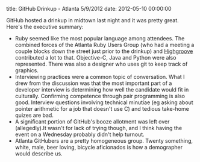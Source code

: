 title: GitHub Drinkup - Atlanta 5/9/2012
date: 2012-05-10 00:00:00

GitHub hosted a drinkup in midtown last night and it was pretty great. Here's the executive summary:

* Ruby seemed like the most popular language among attendees. The combined forces of the Atlanta Ruby Users Group (who had a meeting a couple blocks down the street just prior to the drinkup) and [Highgroove](highgroove.com) contributed a lot to that. Objective-C, Java and Python were also represented. There was also a designer who uses git to keep track of graphics.
* Interviewing practices were a common topic of conversation. What I drew from the discussion was that the most important part of a developer interview is determining how well the candidate would fit in culturally. Confirming competence through pair programming is also good. Interview questions involving technical minutiae (eg asking about pointer arithmetic for a job that doesn't use C) and tedious take-home quizes are bad.
* A significant portion of GitHub's booze allotment was left over (allegedly).It wasn't for lack of trying though, and I think having the event on a Wednesday probably didn't help turnout.
* Atlanta GitHubers are a pretty homogeneous group. Twenty something, white, male, beer loving, bicycle aficionados is how a demographer would describe us.

